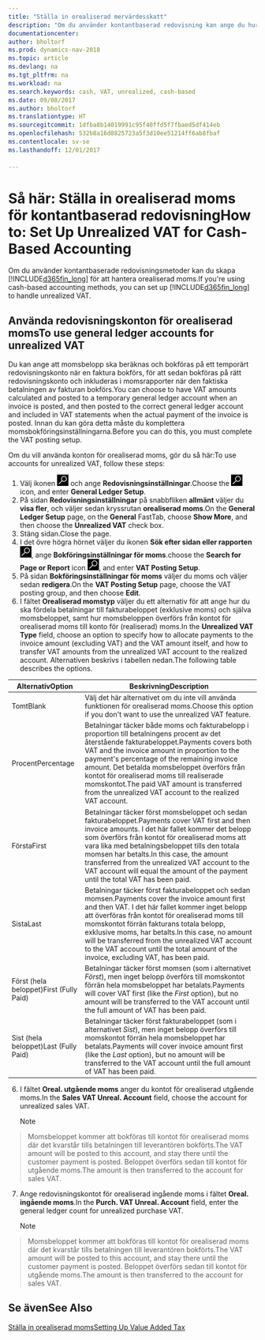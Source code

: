 ```yaml
---
title: "Ställa in orealiserad mervärdesskatt"
description: "Om du använder kontantbaserad redovisning kan ange du hur du vill hantera orealiserad moms för försäljning och inköp."
documentationcenter: 
author: bholtorf
ms.prod: dynamics-nav-2018
ms.topic: article
ms.devlang: na
ms.tgt_pltfrm: na
ms.workload: na
ms.search.keywords: cash, VAT, unrealized, cash-based
ms.date: 09/08/2017
ms.author: bholtorf
ms.translationtype: HT
ms.sourcegitcommit: 1dfba8b14019991c95f40ffd5f7fbaed5df414eb
ms.openlocfilehash: 532b8a16d8825723a5f3d10ee51214ff6ab8fbaf
ms.contentlocale: sv-se
ms.lasthandoff: 12/01/2017

---
```


# <a name="how-to-set-up-unrealized-vat-for-cash-based-accounting"></a><span data-ttu-id="6da95-103">Så här: Ställa in orealiserad moms för kontantbaserad redovisning</span><span class="sxs-lookup"><span data-stu-id="6da95-103">How to: Set Up Unrealized VAT for Cash-Based Accounting</span></span>
<span data-ttu-id="6da95-104">Om du använder kontantbaserade redovisningsmetoder kan du skapa [!INCLUDE[d365fin_long](includes/d365fin_long_md.md)] för att hantera orealiserad moms.</span><span class="sxs-lookup"><span data-stu-id="6da95-104">If you're using cash-based accounting methods, you can set up [!INCLUDE[d365fin_long](includes/d365fin_long_md.md)] to handle unrealized VAT.</span></span>

## <a name="to-use-general-ledger-accounts-for-unrealized-vat"></a><span data-ttu-id="6da95-105">Använda redovisningskonton för orealiserad moms</span><span class="sxs-lookup"><span data-stu-id="6da95-105">To use general ledger accounts for unrealized VAT</span></span>
<span data-ttu-id="6da95-106">Du kan ange att momsbelopp ska beräknas och bokföras på ett temporärt redovisningskonto när en faktura bokförs, för att sedan bokföras på rätt redovisningskonto och inkluderas i momsrapporter när den faktiska betalningen av fakturan bokförs.</span><span class="sxs-lookup"><span data-stu-id="6da95-106">You can choose to have VAT amounts calculated and posted to a temporary general ledger account when an invoice is posted, and then posted to the correct general ledger account and included in VAT statements when the actual payment of the invoice is posted.</span></span> <span data-ttu-id="6da95-107">Innan du kan göra detta måste du komplettera momsbokföringsinställningarna.</span><span class="sxs-lookup"><span data-stu-id="6da95-107">Before you can do this, you must complete the VAT posting setup.</span></span>

<span data-ttu-id="6da95-108">Om du vill använda konton för orealiserad moms, gör du så här:</span><span class="sxs-lookup"><span data-stu-id="6da95-108">To use accounts for unrealized VAT, follow these steps:</span></span>
1. <span data-ttu-id="6da95-109">Välj ikonen ![Sök efter sidan eller rapporten](media/ui-search/search_small.png "Sök efter sidan eller rapporten") och ange **Redovisningsinställningar**.</span><span class="sxs-lookup"><span data-stu-id="6da95-109">Choose the ![Search for Page or Report](media/ui-search/search_small.png "Search for Page or Report icon") icon, and enter **General Ledger Setup**.</span></span> 
2. <span data-ttu-id="6da95-110">På sidan **Redovisningsinställningar** på snabbfliken **allmänt** väljer du **visa fler**, och väljer sedan kryssrutan **orealiserad moms**.</span><span class="sxs-lookup"><span data-stu-id="6da95-110">On the **General Ledger Setup** page, on the **General** FastTab, choose **Show More**, and then choose the **Unrealized VAT** check box.</span></span>
3. <span data-ttu-id="6da95-111">Stäng sidan.</span><span class="sxs-lookup"><span data-stu-id="6da95-111">Close the page.</span></span>
4. <span data-ttu-id="6da95-112">I det övre högra hörnet väljer du ikonen **Sök efter sidan eller rapporten** ![Sök efter sidan eller rapporten](media/ui-search/search_small.png "Sök efter sidan eller rapporten"), ange **Bokföringsinställningar för moms**.</span><span class="sxs-lookup"><span data-stu-id="6da95-112">choose the **Search for Page or Report** icon ![Search for Page or Report](media/ui-search/search_small.png "Search for Page or Report icon"), and enter **VAT Posting Setup**.</span></span> 
5. <span data-ttu-id="6da95-113">På sidan **Bokföringsinställningar för moms** väljer du moms och väljer sedan **redigera**.</span><span class="sxs-lookup"><span data-stu-id="6da95-113">On the **VAT Posting Setup** page, choose the VAT posting group, and then choose **Edit**.</span></span> 
6. <span data-ttu-id="6da95-114">I fältet **Orealiserad momstyp** väljer du ett alternativ för att ange hur du ska fördela betalningar till fakturabeloppet (exklusive moms) och själva momsbeloppet, samt hur momsbeloppen överförs från kontot för orealiserad moms till konto för (realiserad) moms.</span><span class="sxs-lookup"><span data-stu-id="6da95-114">In the **Unrealized VAT Type** field, choose an option to specify how to allocate payments to the invoice amount (excluding VAT) and the VAT amount itself, and how to transfer VAT amounts from the unrealized VAT account to the realized account.</span></span> <span data-ttu-id="6da95-115">Alternativen beskrivs i tabellen nedan.</span><span class="sxs-lookup"><span data-stu-id="6da95-115">The following table describes the options.</span></span>

| <span data-ttu-id="6da95-116">Alternativ</span><span class="sxs-lookup"><span data-stu-id="6da95-116">Option</span></span> | <span data-ttu-id="6da95-117">Beskrivning</span><span class="sxs-lookup"><span data-stu-id="6da95-117">Description</span></span> |
| --- | --- |
| <span data-ttu-id="6da95-118">Tomt</span><span class="sxs-lookup"><span data-stu-id="6da95-118">Blank</span></span> | <span data-ttu-id="6da95-119">Välj det här alternativet om du inte vill använda funktionen för orealiserad moms.</span><span class="sxs-lookup"><span data-stu-id="6da95-119">Choose this option if you don't want to use the unrealized VAT feature.</span></span> |
| <span data-ttu-id="6da95-120">Procent</span><span class="sxs-lookup"><span data-stu-id="6da95-120">Percentage</span></span> | <span data-ttu-id="6da95-121">Betalningar täcker både moms och fakturabelopp i proportion till betalningens procent av det återstående fakturabeloppet.</span><span class="sxs-lookup"><span data-stu-id="6da95-121">Payments covers both VAT and the invoice amount in proportion to the payment's percentage of the remaining invoice amount.</span></span> <span data-ttu-id="6da95-122">Det betalda momsbeloppet överförs från kontot för orealiserad moms till realiserade momskontot.</span><span class="sxs-lookup"><span data-stu-id="6da95-122">The paid VAT amount is transferred from the unrealized VAT account to the realized VAT account.</span></span> |
| <span data-ttu-id="6da95-123">Första</span><span class="sxs-lookup"><span data-stu-id="6da95-123">First</span></span> | <span data-ttu-id="6da95-124">Betalningar täcker först momsbeloppet och sedan fakturabeloppet.</span><span class="sxs-lookup"><span data-stu-id="6da95-124">Payments cover VAT first and then invoice amounts.</span></span> <span data-ttu-id="6da95-125">I det här fallet kommer det belopp som överförs från kontot för orealiserad moms att vara lika med betalningsbeloppet tills den totala momsen har betalts.</span><span class="sxs-lookup"><span data-stu-id="6da95-125">In this case, the amount transferred from the unrealized VAT account to the VAT account will equal the amount of the payment until the total VAT has been paid.</span></span> |
| <span data-ttu-id="6da95-126">Sista</span><span class="sxs-lookup"><span data-stu-id="6da95-126">Last</span></span> | <span data-ttu-id="6da95-127">Betalningar täcker först fakturabeloppet och sedan momsen.</span><span class="sxs-lookup"><span data-stu-id="6da95-127">Payments cover the invoice amount first and then VAT.</span></span> <span data-ttu-id="6da95-128">I det här fallet kommer inget belopp att överföras från kontot för orealiserad moms till momskontot förrän fakturans totala belopp, exklusive moms, har betalts.</span><span class="sxs-lookup"><span data-stu-id="6da95-128">In this case, no amount will be transferred from the unrealized VAT account to the VAT account until the total amount of the invoice, excluding VAT, has been paid.</span></span> |
| <span data-ttu-id="6da95-129">Först (hela beloppet)</span><span class="sxs-lookup"><span data-stu-id="6da95-129">First (Fully Paid)</span></span> | <span data-ttu-id="6da95-130">Betalningar täcker först momsen (som i alternativet _Först_), men inget belopp överförs till momskontot förrän hela momsbeloppet har betalats.</span><span class="sxs-lookup"><span data-stu-id="6da95-130">Payments will cover VAT first (like the _First_ option), but no amount will be transferred to the VAT account until the full amount of VAT has been paid.</span></span> |
| <span data-ttu-id="6da95-131">Sist (hela beloppet)</span><span class="sxs-lookup"><span data-stu-id="6da95-131">Last (Fully Paid)</span></span> | <span data-ttu-id="6da95-132">Betalningar täcker först fakturabeloppet (som i alternativet _Sist_), men inget belopp överförs till momskontot förrän hela momsbeloppet har betalats.</span><span class="sxs-lookup"><span data-stu-id="6da95-132">Payments will cover invoice amount first (like the _Last_ option), but no amount will be transferred to the VAT account until the full amount of VAT has been paid.</span></span> |

6. <span data-ttu-id="6da95-133">I fältet **Oreal. utgående moms** anger du kontot för orealiserad utgående moms.</span><span class="sxs-lookup"><span data-stu-id="6da95-133">In the **Sales VAT Unreal. Account** field, choose the account for unrealized sales VAT.</span></span>

    > [!NOTE]  
>   <span data-ttu-id="6da95-134">Momsbeloppet kommer att bokföras till kontot för orealiserad moms där det kvarstår tills betalningen till leverantören bokförts.</span><span class="sxs-lookup"><span data-stu-id="6da95-134">The VAT amount will be posted to this account, and stay there until the customer payment is posted.</span></span> <span data-ttu-id="6da95-135">Beloppet överförs sedan till kontot för utgående moms.</span><span class="sxs-lookup"><span data-stu-id="6da95-135">The amount is then transferred to the account for sales VAT.</span></span>
7. <span data-ttu-id="6da95-136">Ange redovisningskontot för orealiserad ingående moms i fältet **Oreal. ingående moms**.</span><span class="sxs-lookup"><span data-stu-id="6da95-136">In the **Purch. VAT Unreal. Account** field, enter the general ledger count for unrealized purchase VAT.</span></span>

    > [!NOTE]  
>   <span data-ttu-id="6da95-137">Momsbeloppet kommer att bokföras till kontot för orealiserad moms där det kvarstår tills betalningen till leverantören bokförts.</span><span class="sxs-lookup"><span data-stu-id="6da95-137">The VAT amount will be posted to this account, and stay there until the customer payment is posted.</span></span> <span data-ttu-id="6da95-138">Beloppet överförs sedan till kontot för utgående moms.</span><span class="sxs-lookup"><span data-stu-id="6da95-138">The amount is then transferred to the account for sales VAT.</span></span>

## <a name="see-also"></a><span data-ttu-id="6da95-139">Se även</span><span class="sxs-lookup"><span data-stu-id="6da95-139">See Also</span></span>
[<span data-ttu-id="6da95-140">Ställa in orealiserad moms</span><span class="sxs-lookup"><span data-stu-id="6da95-140">Setting Up Value Added Tax</span></span>](finance-setup-vat.md)
